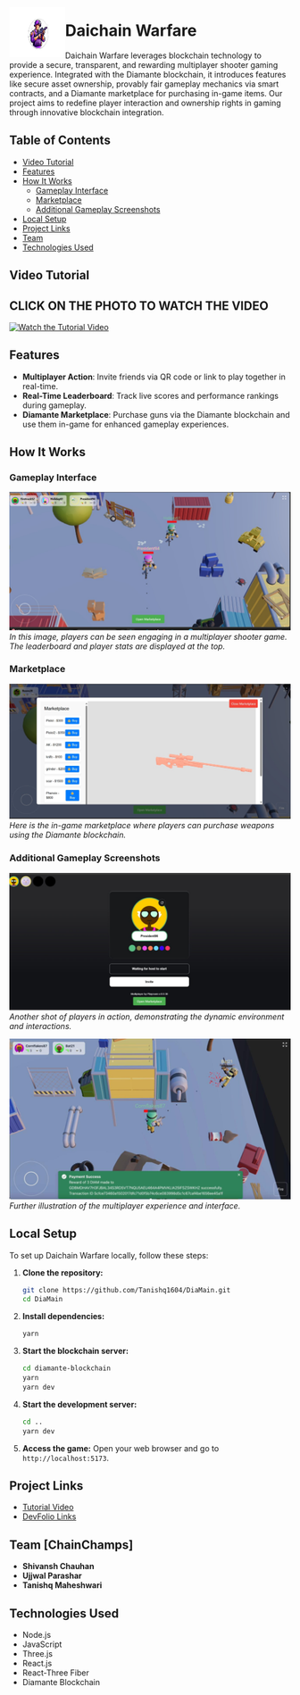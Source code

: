 <p align="center">
  <img src="public/images/logo.jpeg" alt="Daichain Warfare Logo" width="100" height="90" align="left"/>
  <h1>Daichain Warfare</h1>
</p>

Daichain Warfare leverages blockchain technology to provide a secure, transparent, and rewarding multiplayer shooter gaming experience. Integrated with the Diamante blockchain, it introduces features like secure asset ownership, provably fair gameplay mechanics via smart contracts, and a Diamante marketplace for purchasing in-game items. Our project aims to redefine player interaction and ownership rights in gaming through innovative blockchain integration.

## Table of Contents

- [Video Tutorial](#video-tutorial)
- [Features](#features)
- [How It Works](#how-it-works)
  - [Gameplay Interface](#gameplay-interface)
  - [Marketplace](#marketplace)
  - [Additional Gameplay Screenshots](#additional-gameplay-screenshots)
- [Local Setup](#local-setup)
- [Project Links](#project-links)
- [Team](#team)
- [Technologies Used](#technologies-used)

## Video Tutorial

## CLICK ON THE PHOTO TO WATCH THE VIDEO
[![Watch the Tutorial Video](https://img.youtube.com/vi/EWkw6Vy4bXE/0.jpg)](https://www.youtube.com/watch?v=EWkw6Vy4bXE)


## Features

- **Multiplayer Action**: Invite friends via QR code or link to play together in real-time.
- **Real-Time Leaderboard**: Track live scores and performance rankings during gameplay.
- **Diamante Marketplace**: Purchase guns via the Diamante blockchain and use them in-game for enhanced gameplay experiences.

## How It Works

### Gameplay Interface

![Gameplay Interface](public/images/in-game.jpeg)
*In this image, players can be seen engaging in a multiplayer shooter game. The leaderboard and player stats are displayed at the top.*

### Marketplace

![Marketplace](public/images/marketplace.jpeg)
*Here is the in-game marketplace where players can purchase weapons using the Diamante blockchain.*

### Additional Gameplay Screenshots

![Gameplay Screenshot 2](public/images/game-screen.jpeg)
*Another shot of players in action, demonstrating the dynamic environment and interactions.*

![Gameplay Screenshot 3](public/images/gameplay.jpeg)
*Further illustration of the multiplayer experience and interface.*

## Local Setup

To set up Daichain Warfare locally, follow these steps:

1. **Clone the repository:**
    ```sh
    git clone https://github.com/Tanishq1604/DiaMain.git
    cd DiaMain
    ```

2. **Install dependencies:**
    ```sh
    yarn
    ```

3. **Start the blockchain server:**
    ```sh
    cd diamante-blockchain
    yarn
    yarn dev
    ```

4. **Start the development server:**
    ```sh
    cd ..
    yarn dev
    ```

5. **Access the game:**
    Open your web browser and go to `http://localhost:5173`.

## Project Links

- [Tutorial Video](https://www.youtube.com/watch?v=EWkw6Vy4bXE)
- [DevFolio Links](https://devfolio.co/projects/daichain-warfare-a47e)

## Team [ChainChamps]

- **Shivansh Chauhan**
- **Ujjwal Parashar**
- **Tanishq Maheshwari**

## Technologies Used

- Node.js
- JavaScript
- Three.js
- React.js
- React-Three Fiber
- Diamante Blockchain
